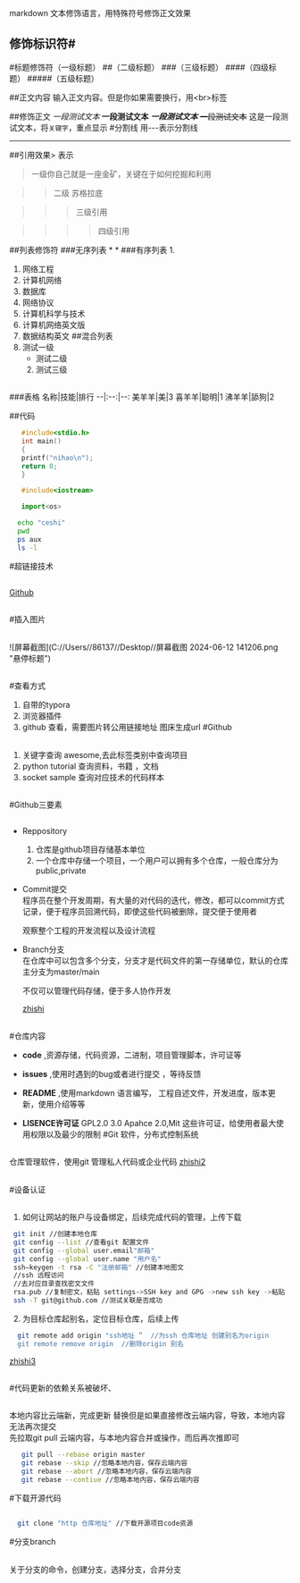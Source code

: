 markdown 文本修饰语言，用特殊符号修饰正文效果<br>

## 修饰标识符\#

#标题修饰符（一级标题）
##（二级标题）
###（三级标题）
####（四级标题）
#####（五级标题）

##正文内容
  输入正文内容。但是你如果需要换行，用\<br\>标签

##修饰正文
  *一段测试文本*
  **一段测试文本**
  ***一段测试文本***
  ~~一段测试文本~~
  这是一段测试文本，将`关键字`，重点显示
#分割线
用\-\-\-表示分割线

---

##引用效果\> 表示
> 一级你自己就是一座金矿，关键在于如何挖掘和利用

>> 二级 苏格拉底

>>> 三级引用

>>>>四级引用

##列表修饰符
###无序列表 \*
*
###有序列表 1.
1. 网络工程
  1. 计算机网络
  2. 数据库
  3. 网络协议
2. 计算机科学与技术
  1. 计算机网络英文版
  2. 数据结构英文
##混合列表
1. 测试一级
   * 测试二级
   2. 测试三级
##


###表格
名称|技能|排行
--|:--:|--:
美羊羊|美|3
喜羊羊|聪明|1
沸羊羊|舔狗|2


##代码
```c
   #include<stdio.h>
   int main()
   {
   printf("nihao\n");
   return 0;
   }
```
```cpp
   #include<iostream>
```
```python
   import<os>
```
```bash
  echo "ceshi" 
  pwd
  ps aux 
  ls -l
```
#超链接技术 
##
[Github](https://www.github.com "点击访问 ")
##

#插入图片
##
![屏幕截图](C://Users//86137//Desktop//屏幕截图 2024-06-12 141206.png "悬停标题")
##
#查看方式 
1. 自带的typora
2. 浏览器插件
3.  github 查看，需要图片转公用链接地址 图床生成url
#Github<br>
##
1. 关键字查询 awesome,去此标签类别中查询项目<br>
2. python tutorial 查询资料，书籍 ，文档<br>
3. socket sample 查询对应技术的代码样本<br>
##
#Github三要素<br>
##
* Reppository
  1. 仓库是github项目存储基本单位
  2. 一个仓库中存储一个项目，一个用户可以拥有多个仓库，一般仓库分为public,private
* Commit提交<br>
  程序员在整个开发周期，有大量的对代码的迭代，修改，都可以commit方式记录，便于程序员回溯代码，即使这些代码被删除，提交便于使用者
  
  观察整个工程的开发流程以及设计流程
* Branch分支<br>
  在仓库中可以包含多个分支，分支才是代码文件的第一存储单位，默认的仓库主分支为master/main

  不仅可以管理代码存储，便于多人协作开发<br>

  [zhishi](https://postimage.me/image/1.d5EWf "悬停标题")

##
#仓库内容<br>
* **code** ,资源存储，代码资源，二进制，项目管理脚本，许可证等
* **issues** ,使用时遇到的bug或者进行提交 ，等待反馈

* **README** ,使用markdown 语言编写， 工程自述文件，开发进度，版本更新，使用介绍等等
* **LISENCE许可证**   GPL2.0 3.0 Apahce 2.0,Mit   这些许可证，给使用者最大使用权限以及最少的限制
#Git 软件，分布式控制系统
##
仓库管理软件，使用git 管理私人代码或企业代码
 [zhishi2](https://postimage.me/image/Snipaste-2024-06-12-14-37-58.d5Jp3 "标题")

##


#设备认证
##
1. 如何让网站的账户与设备绑定，后续完成代码的管理，上传下载
```bash
 git init //创建本地仓库
 git config --list //查看git 配置文件
 git config --global user.email"邮箱"
 git config --global user.name "用户名"
 ssh—keygen -t rsa -C "注册邮箱" //创建本地图文
 //ssh 远程访问
 //去对应目录查找密文文件
 rsa.pub //复制密文，粘贴 settings->SSH key and GPG ->new ssh key ->粘贴
 ssh -T git@github.com //测试关联是否成功
```

2. 为目标仓库起别名，定位目标仓库，后续上传<br>
```bash
  git remote add origin "ssh地址 ”  //为ssh 仓库地址 创建别名为origin
  git remote remove origin  //删除origin 别名
```



[zhishi3](https://postimage.me/image/6.d5VAg "标题")

##

#代码更新的依赖关系被破坏、
##
本地内容比云端新，完成更新 替换但是如果直接修改云端内容，导致，本地内容无法再次提交 <br>
先拉取git pull 云端内容，与本地内容合并或操作，而后再次推即可
```bash
   git pull --rebase origin master
   git rebase --skip //忽略本地内容，保存云端内容
   git rebase --abort //忽略本地内容，保存云端内容 
   git rebase --contiue //忽略本地内容，保存云端内容
```
#下载开源代码
##
```bash
  git clone "http 仓库地址" //下载开源项目code资源
```
#分支branch
##
关于分支的命令，创建分支，选择分支，合并分支 
